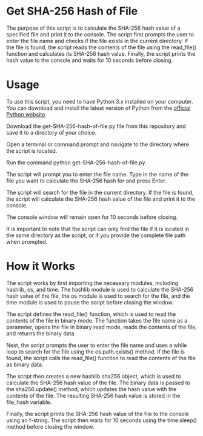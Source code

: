 # Get SHA-256 Hash of File
The purpose of this script is to calculate the SHA-256 hash value of a specified file and print it to the console. The script first prompts the user to enter the file name and checks if the file exists in the current directory. If the file is found, the script reads the contents of the file using the read_file() function and calculates its SHA-256 hash value. Finally, the script prints the hash value to the console and waits for 10 seconds before closing.

# Usage
To use this script, you need to have Python 3.x installed on your computer. You can download and install the latest version of Python from the [official Python website](https://www.python.org/downloads/).

Download the get-SHA-256-hash-of-file.py file from this repository and save it to a directory of your choice.

Open a terminal or command prompt and navigate to the directory where the script is located.

Run the command python get-SHA-256-hash-of-file.py.

The script will prompt you to enter the file name. Type in the name of the file you want to calculate the SHA-256 hash for and press Enter.

The script will search for the file in the current directory. If the file is found, the script will calculate the SHA-256 hash value of the file and print it to the console.

The console window will remain open for 10 seconds before closing.

It is important to note that the script can only find the file if it is located in the same directory as the script, or if you provide the complete file path when prompted.

# How it Works
The script works by first importing the necessary modules, including hashlib, os, and time. The hashlib module is used to calculate the SHA-256 hash value of the file, the os module is used to search for the file, and the time module is used to pause the script before closing the window.

The script defines the read_file() function, which is used to read the contents of the file in binary mode. The function takes the file name as a parameter, opens the file in binary read mode, reads the contents of the file, and returns the binary data.

Next, the script prompts the user to enter the file name and uses a while loop to search for the file using the os.path.exists() method. If the file is found, the script calls the read_file() function to read the contents of the file as binary data.

The script then creates a new hashlib.sha256 object, which is used to calculate the SHA-256 hash value of the file. The binary data is passed to the sha256.update() method, which updates the hash value with the contents of the file. The resulting SHA-256 hash value is stored in the file_hash variable.

Finally, the script prints the SHA-256 hash value of the file to the console using an f-string. The script then waits for 10 seconds using the time.sleep() method before closing the window.
